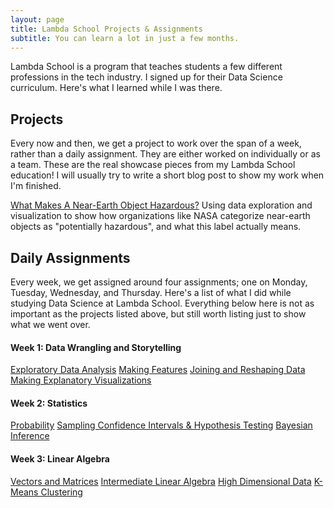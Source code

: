 ```yaml
---
layout: page
title: Lambda School Projects & Assignments
subtitle: You can learn a lot in just a few months.
---
```


Lambda School is a program that teaches students a few different professions in the tech industry. I signed up for their Data Science curriculum. Here's what I learned while I was there.

## Projects

Every now and then, we get a project to work over the span of a week, rather than a daily assignment. They are either worked on individually or as a team. These are the real showcase pieces from my Lambda School education! I will usually try to write a short blog post to show my work when I'm finished.

[What Makes A Near-Earth Object Hazardous?](https://buildabuddha.github.io/2020-02-06-hazardous-neos/)
Using data exploration and visualization to show how organizations like NASA categorize near-earth objects as "potentially hazardous", and what this label actually means. 

## Daily Assignments

Every week, we get assigned around four assignments; one on Monday, Tuesday, Wednesday, and Thursday. Here's a list of what I did while studying Data Science at Lambda School. Everything below here is not as important as the projects listed above, but still worth listing just to show what we went over.

#### Week 1: Data Wrangling and Storytelling
[Exploratory Data Analysis](https://github.com/BuildABuddha/DS-Unit-1-Sprint-1-Data-Wrangling-and-Storytelling/blob/master/module1-exploratory-data-analysis/LS_DS_111_Exploratory_Data_Analysis_Assignment.ipynb)
[Making Features](https://github.com/BuildABuddha/DS-Unit-1-Sprint-1-Data-Wrangling-and-Storytelling/blob/master/module2-make-features/LS_DS_112_Make_Features_Assignment.ipynb)
[Joining and Reshaping Data](https://github.com/BuildABuddha/DS-Unit-1-Sprint-1-Data-Wrangling-and-Storytelling/blob/master/module3-join-and-reshape-data/LS_DS_113_Join_and_Reshape_Data_Assignment.ipynb)
[Making Explanatory Visualizations](https://github.com/BuildABuddha/DS-Unit-1-Sprint-1-Data-Wrangling-and-Storytelling/blob/master/module4-make-explanatory-visualizations/LS_DS_114_Make_Explanatory_Visualizations_Assignment.ipynb)

#### Week 2: Statistics
[Probability](https://github.com/BuildABuddha/DS-Unit-1-Sprint-2-Statistics/blob/master/module1/LS_DS_121_Statistics_Probability_Assignment.ipynb)
[Sampling Confidence Intervals & Hypothesis Testing](https://github.com/BuildABuddha/DS-Unit-1-Sprint-2-Statistics/blob/master/module2/LS_DS_122_Sampling_Confidence_Intervals_and_Hypothesis_Testing_Assignment.ipynb)
[Bayesian Inference](https://github.com/BuildABuddha/DS-Unit-1-Sprint-2-Statistics/blob/master/module3/LS_DS_123_Introduction_to_Bayesian_Inference_Assignment.ipynb)

#### Week 3: Linear Algebra 
[Vectors and Matrices](https://github.com/LambdaSchool/DS-Unit-1-Sprint-3-Linear-Algebra/blob/master/module1-vectors-and-matrices/LS_DS_131_Vectors_and_Matrices_Assignment.ipynb)
[Intermediate Linear Algebra](https://github.com/LambdaSchool/DS-Unit-1-Sprint-3-Linear-Algebra/blob/master/module2-intermediate-linear-algebra/LS_DS_132_Intermediate_Linear_Algebra_Assignment.ipynb)
[High Dimensional Data](https://github.com/LambdaSchool/DS-Unit-1-Sprint-3-Linear-Algebra/blob/master/module3-dimensionality-reduction/LS_DS_133_High_Dimensional_Data_Assignment.ipynb)
[K-Means Clustering](https://github.com/LambdaSchool/DS-Unit-1-Sprint-3-Linear-Algebra/blob/master/module4-clustering/LS_DS_134_Clustering_Assignment.ipynb)
